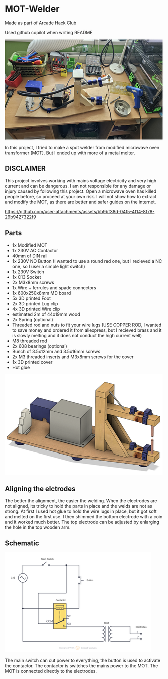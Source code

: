 # MOT-Welder

Made as part of Arcade Hack Club

Used github copilot when writing README

<img src="images/Finished.jpg" alt="Finished project image" height="320">


In this project, I tried to make a spot welder from modified microwave oven transformer (MOT). But I ended up with more of a metal melter.


## DISCLAIMER
This project involves working with mains voltage electricity and very high current and can be dangerous. I am not responsible for any damage or injury caused by following this project.
Open a microwave oven has killed people before, so proceed at your own risk.
I will not show how to extract and modify the MOT, as there are better and safer guides on the internet.




https://github.com/user-attachments/assets/bb9bf38d-04f5-4f14-8f78-29b9427322f9




## Parts
- 1x Modified MOT
- 1x 230V AC Contactor
- 40mm of DIN rail
- 1x 230V NO Button (I wanted to use a round red one, but I recieved a NC one, so I user a simple light switch)
- 1x 230V Switch
- 1x C13 Socket
- 2x M3x8mm screws
- 1x Wire + ferrules and spade connectors
- 1x 600x250x8mm MD board
- 5x 3D printed Foot
- 2x 3D printed Lug clip
- 4x 3D printed Wire clip
- estimated 2m of 44x19mm wood
- 2x Spring (optional)
- Threaded rod and nuts to fit your wire lugs (USE COPPER ROD, I wanted to save money and ordered it from aliexpress, but I recieved brass and it is slowly melting and it does not conduct the high current well)
- M8 threaded rod
- 2x 608 bearings (optional)
- Bunch of 3.5x12mm and 3.5x16mm screws
- 2x M3 threaded inserts and M3x8mm screws for the cover
- 1x 3D printed cover
- Hot glue

<img src="images/CAD.png" alt="CAD" height="320">

## Aligning the elctrodes

The better the alignment, the easier the welding. When the electrodes are not aligned, its tricky to hold the parts in place and the welds are not as strong. At first I used hot glue to hold the wire lugs in place, but it got soft and melted on the first use. I then shimmed the bottom electrode with a coin and it worked much better. The top electrode can be adjusted by enlarging the hole in the top wooden arm.


## Schematic

<img src="images/Schematic.png" alt="Schematic" height="320">

The main switch can cut power to everything, the button is used to activate the contactor. The contactor is switches the mains power to the MOT. The MOT is connected directly to the electrodes.
